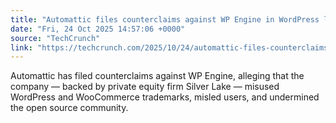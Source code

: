 ```yaml
---
title: "Automattic files counterclaims against WP Engine in WordPress lawsuit, alleging trademark misuse"
date: "Fri, 24 Oct 2025 14:57:06 +0000"
source: "TechCrunch"
link: "https://techcrunch.com/2025/10/24/automattic-files-counterclaims-against-wp-engine-in-wordpress-lawsuit-alleging-trademark-misuse/"
---
```


Automattic has filed counterclaims against WP Engine, alleging that the company — backed by private equity firm Silver Lake — misused WordPress and WooCommerce trademarks, misled users, and undermined the open source community.
